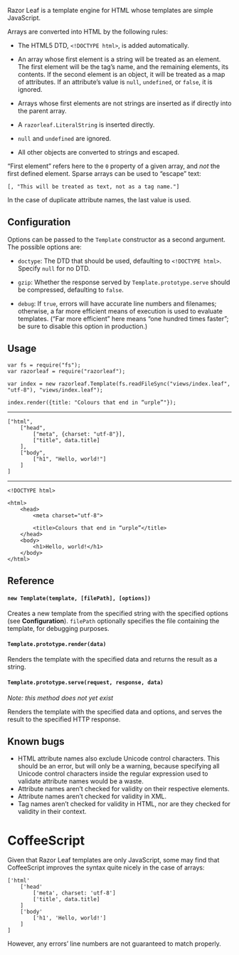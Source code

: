 Razor Leaf is a template engine for HTML whose templates are simple JavaScript.

Arrays are converted into HTML by the following rules:

 - The HTML5 DTD, `<!DOCTYPE html>`, is added automatically.

 - An array whose first element is a string will be treated as an
   element. The first element will be the tag’s name, and the remaining
   elements, its contents. If the second element is an object, it will be
   treated as a map of attributes. If an attribute’s value is `null`,
   `undefined`, or `false`, it is ignored.

 - Arrays whose first elements are not strings are inserted as if directly
   into the parent array.

 - A `razorleaf.LiteralString` is inserted directly.

 - `null` and `undefined` are ignored.

 - All other objects are converted to strings and escaped.

“First element” refers here to the `0` property of a given array,
and *not* the first defined element. Sparse arrays can be used to “escape”
text:

    [, "This will be treated as text, not as a tag name."]

In the case of duplicate attribute names, the last value is used.

## Configuration

Options can be passed to the `Template` constructor as a second argument.
The possible options are:

 - `doctype`: The DTD that should be used, defaulting to `<!DOCTYPE html>`.
   Specify `null` for no DTD.

 - `gzip`: Whether the response served by `Template.prototype.serve` should be
   compressed, defaulting to `false`.

 - `debug`: If `true`, errors will have accurate line numbers and filenames;
   otherwise, a far more efficient means of execution is used to evaluate
   templates. (“Far more efficient” here means “one hundred times faster”;
   be sure to disable this option in production.)

## Usage

    var fs = require("fs");
    var razorleaf = require("razorleaf");

    var index = new razorleaf.Template(fs.readFileSync("views/index.leaf", "utf-8"), "views/index.leaf");

    index.render({title: "Colours that end in “urple”"});

---

    ["html",
        ["head",
            ["meta", {charset: "utf-8"}],
            ["title", data.title]
        ],
        ["body",
            ["h1", "Hello, world!"]
        ]
    ]

---

    <!DOCTYPE html>

    <html>
        <head>
            <meta charset="utf-8">

            <title>Colours that end in “urple”</title>
        </head>
        <body>
            <h1>Hello, world!</h1>
        </body>
    </html>

## Reference

#### `new Template(template, [filePath], [options])`

Creates a new template from the specified string with the specified options
(see **Configuration**). `filePath` optionally specifies the file containing
the template, for debugging purposes.

#### `Template.prototype.render(data)`

Renders the template with the specified data and returns the result as a string.

#### `Template.prototype.serve(request, response, data)`

*Note: this method does not yet exist*

Renders the template with the specified data and options, and serves the result
to the specified HTTP response.

## Known bugs

 - HTML attribute names also exclude Unicode control characters.
   This should be an error, but will only be a warning, because specifying
   all Unicode control characters inside the regular expression used
   to validate attribute names would be a waste.
 - Attribute names aren’t checked for validity on their respective elements.
 - Attribute names aren’t checked for validity in XML.
 - Tag names aren’t checked for validity in HTML, nor are they checked
   for validity in their context.

# CoffeeScript

Given that Razor Leaf templates are only JavaScript, some may find that
CoffeeScript improves the syntax quite nicely in the case of arrays:

    ['html'
        ['head'
            ['meta', charset: 'utf-8']
            ['title', data.title]
        ]
        ['body'
            ['h1', 'Hello, world!']
        ]
    ]

However, any errors’ line numbers are not guaranteed to match properly.
